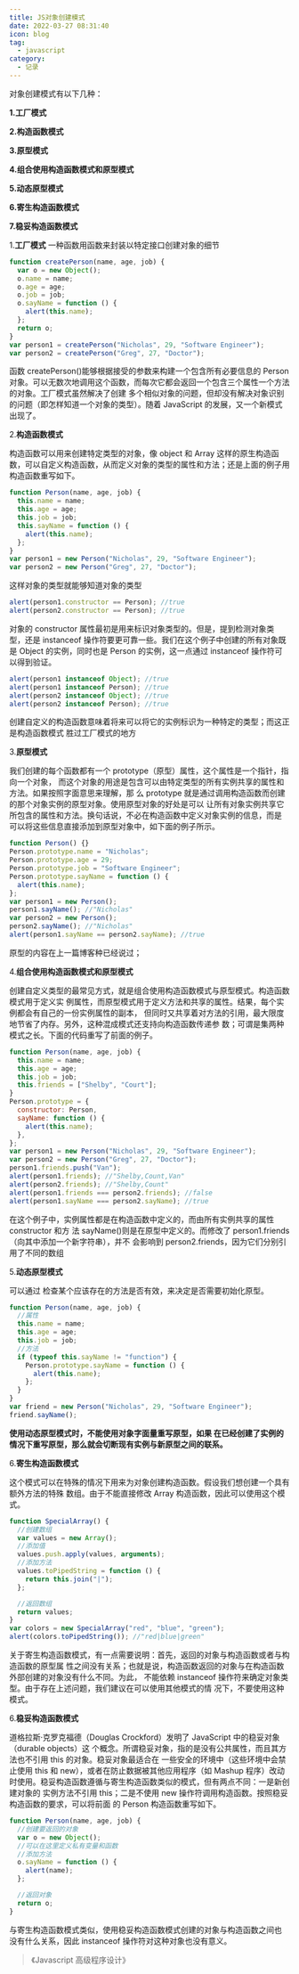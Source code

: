 ```yaml
---
title: JS对象创建模式
date: 2022-03-27 08:31:40
icon: blog
tag:
  - javascript
category:
  - 记录
---
```


<!--more-->

对象创建模式有以下几种：

**1.工厂模式**

**2.构造函数模式**

**3.原型模式**

**4.组合使用构造函数模式和原型模式**

**5.动态原型模式**

**6.寄生构造函数模式**

**7.稳妥构造函数模式**

1.**工厂模式** 一种函数用函数来封装以特定接口创建对象的细节

```javascript
function createPerson(name, age, job) {
  var o = new Object();
  o.name = name;
  o.age = age;
  o.job = job;
  o.sayName = function () {
    alert(this.name);
  };
  return o;
}
var person1 = createPerson("Nicholas", 29, "Software Engineer");
var person2 = createPerson("Greg", 27, "Doctor");
```

函数 createPerson\(\)能够根据接受的参数来构建一个包含所有必要信息的 Person 对象。可以无数次地调用这个函数，而每次它都会返回一个包含三个属性一个方法的对象。工厂模式虽然解决了创建 多个相似对象的问题，但却没有解决对象识别的问题（即怎样知道一个对象的类型）。随着 JavaScript 的发展，又一个新模式出现了。

2.**构造函数模式**

构造函数可以用来创建特定类型的对象，像 object 和 Array 这样的原生构造函数，可以自定义构造函数，从而定义对象的类型的属性和方法；还是上面的例子用构造函数重写如下。

```javascript
function Person(name, age, job) {
  this.name = name;
  this.age = age;
  this.job = job;
  this.sayName = function () {
    alert(this.name);
  };
}
var person1 = new Person("Nicholas", 29, "Software Engineer");
var person2 = new Person("Greg", 27, "Doctor");
```

这样对象的类型就能够知道对象的类型

```javascript
alert(person1.constructor == Person); //true
alert(person2.constructor == Person); //true
```

对象的 constructor 属性最初是用来标识对象类型的。但是，提到检测对象类型，还是 instanceof 操作符要更可靠一些。我们在这个例子中创建的所有对象既是 Object 的实例，同时也是 Person 的实例，这一点通过 instanceof 操作符可以得到验证。

```javascript
alert(person1 instanceof Object); //true
alert(person1 instanceof Person); //true
alert(person2 instanceof Object); //true
alert(person2 instanceof Person); //true
```

创建自定义的构造函数意味着将来可以将它的实例标识为一种特定的类型；而这正是构造函数模式 胜过工厂模式的地方

3.**原型模式**

我们创建的每个函数都有一个 prototype（原型）属性，这个属性是一个指针，指向一个对象， 而这个对象的用途是包含可以由特定类型的所有实例共享的属性和方法。如果按照字面意思来理解，那 么 prototype 就是通过调用构造函数而创建的那个对象实例的原型对象。使用原型对象的好处是可以 让所有对象实例共享它所包含的属性和方法。换句话说，不必在构造函数中定义对象实例的信息，而是 可以将这些信息直接添加到原型对象中，如下面的例子所示。

```javascript
function Person() {}
Person.prototype.name = "Nicholas";
Person.prototype.age = 29;
Person.prototype.job = "Software Engineer";
Person.prototype.sayName = function () {
  alert(this.name);
};
var person1 = new Person();
person1.sayName(); //"Nicholas"
var person2 = new Person();
person2.sayName(); //"Nicholas"
alert(person1.sayName == person2.sayName); //true
```

原型的内容在上一篇博客种已经说过；

4.**组合使用构造函数模式和原型模式**

创建自定义类型的最常见方式，就是组合使用构造函数模式与原型模式。构造函数模式用于定义实 例属性，而原型模式用于定义方法和共享的属性。结果，每个实例都会有自己的一份实例属性的副本， 但同时又共享着对方法的引用，最大限度地节省了内存。另外，这种混成模式还支持向构造函数传递参 数；可谓是集两种模式之长。下面的代码重写了前面的例子。

```javascript
function Person(name, age, job) {
  this.name = name;
  this.age = age;
  this.job = job;
  this.friends = ["Shelby", "Court"];
}
Person.prototype = {
  constructor: Person,
  sayName: function () {
    alert(this.name);
  },
};
var person1 = new Person("Nicholas", 29, "Software Engineer");
var person2 = new Person("Greg", 27, "Doctor");
person1.friends.push("Van");
alert(person1.friends); //"Shelby,Count,Van"
alert(person2.friends); //"Shelby,Count"
alert(person1.friends === person2.friends); //false
alert(person1.sayName === person2.sayName); //true
```

在这个例子中，实例属性都是在构造函数中定义的，而由所有实例共享的属性 constructor 和方 法 sayName\(\)则是在原型中定义的。而修改了 person1.friends（向其中添加一个新字符串），并不 会影响到 person2.friends，因为它们分别引用了不同的数组

5.**动态原型模式**

可以通过 检查某个应该存在的方法是否有效，来决定是否需要初始化原型。

```javascript
function Person(name, age, job) {
  //属性
  this.name = name;
  this.age = age;
  this.job = job;
  //方法
  if (typeof this.sayName != "function") {
    Person.prototype.sayName = function () {
      alert(this.name);
    };
  }
}
var friend = new Person("Nicholas", 29, "Software Engineer");
friend.sayName();
```

**使用动态原型模式时，不能使用对象字面量重写原型，如果 在已经创建了实例的情况下重写原型，那么就会切断现有实例与新原型之间的联系。**

6.**寄生构造函数模式**

这个模式可以在特殊的情况下用来为对象创建构造函数。假设我们想创建一个具有额外方法的特殊 数组。由于不能直接修改 Array 构造函数，因此可以使用这个模式。

```javascript
function SpecialArray() {
  //创建数组
  var values = new Array();
  //添加值
  values.push.apply(values, arguments);
  //添加方法
  values.toPipedString = function () {
    return this.join("|");
  };

  //返回数组
  return values;
}
var colors = new SpecialArray("red", "blue", "green");
alert(colors.toPipedString()); //"red|blue|green"
```

关于寄生构造函数模式，有一点需要说明：首先，返回的对象与构造函数或者与构造函数的原型属 性之间没有关系；也就是说，构造函数返回的对象与在构造函数外部创建的对象没有什么不同。为此， 不能依赖 instanceof 操作符来确定对象类型。由于存在上述问题，我们建议在可以使用其他模式的情 况下，不要使用这种模式。

6.**稳妥构造函数模式**

道格拉斯·克罗克福德（Douglas Crockford）发明了 JavaScript 中的稳妥对象（durable objects）这 个概念。所谓稳妥对象，指的是没有公共属性，而且其方法也不引用 this 的对象。稳妥对象最适合在 一些安全的环境中（这些环境中会禁止使用 this 和 new），或者在防止数据被其他应用程序（如 Mashup 程序）改动时使用。稳妥构造函数遵循与寄生构造函数类似的模式，但有两点不同：一是新创建对象的 实例方法不引用 this；二是不使用 new 操作符调用构造函数。按照稳妥构造函数的要求，可以将前面 的 Person 构造函数重写如下。

```javascript
function Person(name, age, job) {
  //创建要返回的对象
  var o = new Object();
  //可以在这里定义私有变量和函数
  //添加方法
  o.sayName = function () {
    alert(name);
  };

  //返回对象
  return o;
}
```

与寄生构造函数模式类似，使用稳妥构造函数模式创建的对象与构造函数之间也 没有什么关系，因此 instanceof 操作符对这种对象也没有意义。

> 《Javascript 高级程序设计》
